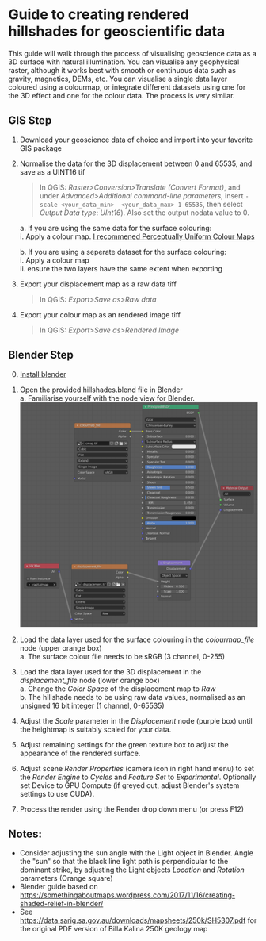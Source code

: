 # Guide to creating rendered hillshades for geoscientific data

This guide will walk through the process of visualising geoscience data as a 3D surface with natural illumination. You can visualise any geophysical raster, although it works best with smooth or continuous data such as gravity, magnetics, DEMs, etc. 
You can visualise a single data layer coloured using a colourmap, or integrate different datasets using one for the 3D effect and one for the colour data. The process is very similar.

## GIS Step
1. Download your geoscience data of choice and import into your favorite GIS package
2. Normalise the data for the 3D displacement between 0 and 65535, and save as a UINT16 tif
     > In QGIS: *Raster>Conversion>Translate (Convert Format)*, and under *Advanced>Additional command-line parameters*, insert `-scale <your_data_min>  <your_data_max> 1 65535`, then select *Output Data type*: *UInt16*). Also set the output nodata value to 0.
 
    a. If you are using the same data for the surface colouring:  
        i. Apply a colour map. [I recommened Perceptually Uniform Colour Maps](https://peterkovesi.com/projects/colourmaps/index.html)
        
    b. If you are using a seperate dataset for the surface colouring:  
        i. Apply a colour map  
        ii. ensure the two layers have the same extent when exporting
        
4. Export your displacement map as a raw data tiff
      > In QGIS: *Export>Save as>Raw data*
5. Export your colour map as an rendered image tiff
      > In QGIS: *Export>Save as>Rendered Image*


## Blender Step
0. [Install blender](https://www.blender.org/download/)

1. Open the provided hillshades.blend file in Blender  
    a. Familiarise yourself with the node view for Blender.  
    ![node layout of hillshades.blend](https://github.com/LSgeo/earth_blender/blob/main/04.Example_Data/Repo_Resources/hillshades_nodes.png)
3. Load the data layer used for the surface colouring in the *colourmap_file* node (upper orange box)  
     a. The surface colour file needs to be sRGB (3 channel, 0-255)
4. Load the data layer used for the 3D displacement in the *displacement_file* node (lower orange box)  
     a. Change the *Color Space* of the displacement map to *Raw*  
     b. The hillshade needs to be using raw data values, normalised as an unsigned 16 bit integer (1 channel, 0-65535)
5. Adjust the *Scale* parameter in the *Displacement* node (purple box) until the heightmap is suitably scaled for your data. 
6. Adjust remaining settings for the green texture box to adjust the appearance of the rendered surface.
7. Adjust scene *Render Properties* (camera icon in right hand menu) to set the *Render Engine* to *Cycles* and *Feature Set* to *Experimental*. Optionally set Device to GPU Compute (if greyed out, adjust Blender's system settings to use CUDA).
8. Process the render using the Render drop down menu (or press F12)


## Notes:
* Consider adjusting the sun angle with the Light object in Blender. Angle the "sun" so that the black line light path is perpendicular to the dominant strike, by adjusting the Light objects *Location* and *Rotation* parameters (Orange square)
* Blender guide based on https://somethingaboutmaps.wordpress.com/2017/11/16/creating-shaded-relief-in-blender/
* See https://data.sarig.sa.gov.au/downloads/mapsheets/250k/SH5307.pdf for the original PDF version of Billa Kalina 250K geology map

